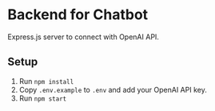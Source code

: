 # Backend for Chatbot
Express.js server to connect with OpenAI API.

## Setup
1. Run `npm install`
2. Copy `.env.example` to `.env` and add your OpenAI API key.
3. Run `npm start`
